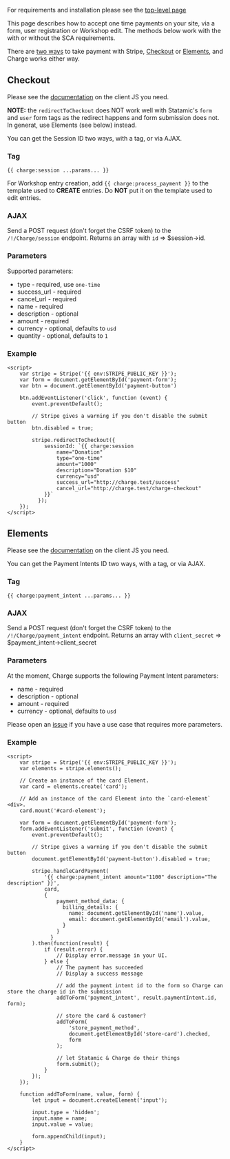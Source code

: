 For requirements and installation please see the [top-level page](../../DOCUMENTATION.md)

This page describes how to accept one time payments on your site, via a form, user registration or Workshop edit. The methods below work with the with or without the SCA requirements.

There are [two ways](https://stripe.com/docs/web) to take payment with Stripe, [Checkout](https://stripe.com/docs/payments/checkout) or [Elements](https://stripe.com/docs/web/setup), and Charge works either way.

## Checkout ##

Please see the [documentation](https://stripe.com/docs/payments/checkout/server) on the client JS you need.

**NOTE:** the `redirectToCheckout` does NOT work well with Statamic's `form` and `user` form tags as the redirect happens and form submission does not. In generat, use Elements (see below) instead.

You can get the Session ID two ways, with a tag, or via AJAX.

### Tag ###

`{{ charge:session ...params... }}`

For Workshop entry creation, add `{{ charge:process_payment }}` to the template used to **CREATE** entries. Do **NOT** put it on the template used to edit entries.


### AJAX ###

Send a POST request (don't forget the CSRF token) to the `/!/Charge/session` endpoint. Returns an array with `id` => $session->id.

### Parameters ###

Supported parameters:

* type - required, use `one-time`
* success_url - required
* cancel_url - required
* name - required
* description - optional
* amount - required
* currency - optional, defaults to `usd`
* quantity - optional, defaults to `1`

### Example ###

```
<script>
    var stripe = Stripe('{{ env:STRIPE_PUBLIC_KEY }}');
    var form = document.getElementById('payment-form');
    var btn = document.getElementById('payment-button')

    btn.addEventListener('click', function (event) {
        event.preventDefault();

        // Stripe gives a warning if you don't disable the submit button
        btn.disabled = true;

        stripe.redirectToCheckout({
            sessionId: `{{ charge:session
                name="Donation"
                type="one-time"
                amount="1000"
                description="Donation $10"
                currency="usd"
                success_url="http://charge.test/success"
                cancel_url="http://charge.test/charge-checkout"
            }}`
          });
    });
</script>
```

## Elements ##

Please see the [documentation](https://stripe.com/docs/payments/payment-intents/web) on the client JS you need.

You can get the Payment Intents ID two ways, with a tag, or via AJAX.

### Tag ###

`{{ charge:payment_intent ...params... }}`


### AJAX ###

Send a POST request (don't forget the CSRF token) to the `/!/Charge/payment_intent` endpoint. Returns an array with `client_secret` => $payment_intent->client_secret

### Parameters ###

At the moment, Charge supports the following Payment Intent parameters:

* name - required
* description - optional
* amount - required
* currency - optional, defaults to `usd`

Please open an [issue](https://github.com/edalzell/statamic-charge/issues) if you have a use case that requires more parameters.

### Example ###

```
<script>
    var stripe = Stripe('{{ env:STRIPE_PUBLIC_KEY }}');
    var elements = stripe.elements();

    // Create an instance of the card Element.
    var card = elements.create('card');

    // Add an instance of the card Element into the `card-element` <div>.
    card.mount('#card-element');

    var form = document.getElementById('payment-form');
    form.addEventListener('submit', function (event) {
        event.preventDefault();

        // Stripe gives a warning if you don't disable the submit button
        document.getElementById('payment-button').disabled = true;

        stripe.handleCardPayment(
            '{{ charge:payment_intent amount="1100" description="The description" }}',
            card,
            {
                payment_method_data: {
                  billing_details: {
                    name: document.getElementById('name').value,
                    email: document.getElementById('email').value,
                  }
                }
              }
        ).then(function(result) {
            if (result.error) {
                // Display error.message in your UI.
            } else {
                // The payment has succeeded
                // Display a success message

                // add the payment intent id to the form so Charge can store the charge id in the submission
                addToForm('payment_intent', result.paymentIntent.id, form);

                // store the card & customer?
                addToForm(
                    'store_payment_method',
                    document.getElementById('store-card').checked,
                    form
                );

                // let Statamic & Charge do their things
                form.submit();
            }
        });
    });

    function addToForm(name, value, form) {
        let input = document.createElement('input');

        input.type = 'hidden';
        input.name = name;
        input.value = value;

        form.appendChild(input);
    }
</script>
```